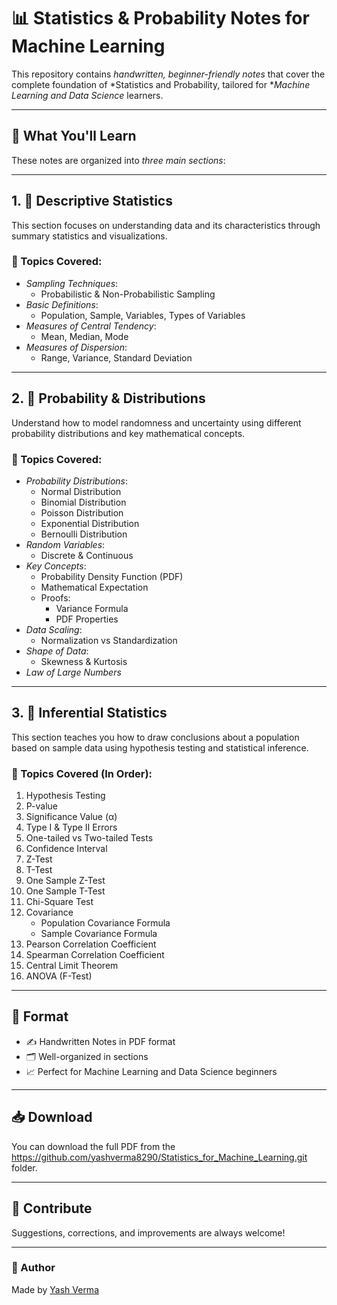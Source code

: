 # 📊 Statistics & Probability Notes for Machine Learning

This repository contains *handwritten, beginner-friendly notes* that cover the complete foundation of *Statistics and Probability, tailored for **Machine Learning and Data Science* learners.

---

## 📘 What You'll Learn

These notes are organized into *three main sections*:

---

## 1. 🧮 Descriptive Statistics

This section focuses on understanding data and its characteristics through summary statistics and visualizations.

### 📌 Topics Covered:

- *Sampling Techniques*:
  - Probabilistic & Non-Probabilistic Sampling
- *Basic Definitions*:
  - Population, Sample, Variables, Types of Variables
- *Measures of Central Tendency*:
  - Mean, Median, Mode
- *Measures of Dispersion*:
  - Range, Variance, Standard Deviation

---

## 2. 🎲 Probability & Distributions

Understand how to model randomness and uncertainty using different probability distributions and key mathematical concepts.

### 📌 Topics Covered:

- *Probability Distributions*:
  - Normal Distribution
  - Binomial Distribution
  - Poisson Distribution
  - Exponential Distribution
  - Bernoulli Distribution
- *Random Variables*:
  - Discrete & Continuous
- *Key Concepts*:
  - Probability Density Function (PDF)
  - Mathematical Expectation
  - Proofs:
    - Variance Formula
    - PDF Properties
- *Data Scaling*:
  - Normalization vs Standardization
- *Shape of Data*:
  - Skewness & Kurtosis
- *Law of Large Numbers*

---

## 3. 🧪 Inferential Statistics

This section teaches you how to draw conclusions about a population based on sample data using hypothesis testing and statistical inference.

### 📌 Topics Covered (In Order):

1. Hypothesis Testing
2. P-value
3. Significance Value (α)
4. Type I & Type II Errors
5. One-tailed vs Two-tailed Tests
6. Confidence Interval
7. Z-Test
8. T-Test
9. One Sample Z-Test
10. One Sample T-Test
11. Chi-Square Test
12. Covariance
    - Population Covariance Formula
    - Sample Covariance Formula
13. Pearson Correlation Coefficient
14. Spearman Correlation Coefficient
15. Central Limit Theorem
16. ANOVA (F-Test)

---

## 📝 Format

- ✍️ Handwritten Notes in PDF format  
- 🗂 Well-organized in sections
- 📈 Perfect for Machine Learning and Data Science beginners

---

## 📥 Download

You can download the full PDF from the https://github.com/yashverma8290/Statistics_for_Machine_Learning.git folder.

---

## 🙌 Contribute

Suggestions, corrections, and improvements are always welcome!


---

### 🔗 Author

Made  by [Yash Verma](https://github.com/yashverma8290)
